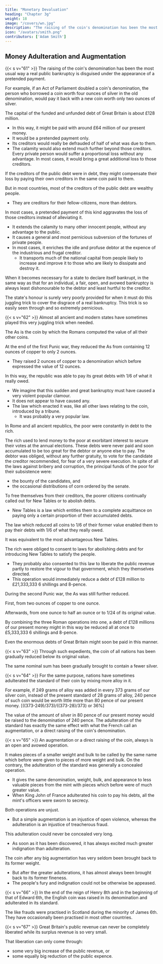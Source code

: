 ```yaml
---
title: "Monetary Devaluation"
heading: "Chapter 3g"
weight: 18
image: "/covers/wn.jpg"
description: "The raising of the coin's denomination has been the most usual way a real public bankruptcy is disguised under the appearance of a pretended payment"
icon: "/avatars/smith.png"
contributors: ['Adam Smith']
---
```




## Money Adulteration and Augmentation

{{< s v="61" >}} The raising of the coin's denomination has been the most usual way a real public bankruptcy is disguised under the appearance of a pretended payment.

For example, if an Act of Parliament doubled a coin's denomination, the person who borrowed a coin worth four ounces of silver in the old denomination, would pay it back with a new coin worth only two ounces of silver.

The capital of the funded and unfunded debt of Great Britain is about £128 million.

- In this way, it might be paid with around £64 million of our present money.
- It would be a pretended payment only.
- Its creditors would really be defrauded of half of what was due to them.
- The calamity would also extend much further beyond those creditors.
 Every private person would suffer a proportional loss without any advantage.
    In most cases, it would bring a great additional loss to those creditors.

If the creditors of the public debt were in debt, they might compensate their loss by paying their own creditors in the same coin paid to them.

But in most countries, most of the creditors of the public debt are wealthy people.
- They are creditors for their fellow-citizens, more than debtors.

In most cases, a pretended payment of this kind aggravates the loss of those creditors instead of alleviating it.
- It extends the calamity to many other innocent people, without any advantage to the public.
- It causes a general and most pernicious subversion of the fortunes of private people.
- In most cases, it enriches the idle and profuse debtor at the expence of the industrious and frugal creditor.
  - It transports much of the national capital from people likely to increase and improve it to those who are likely to dissipate and destroy it.

When it becomes necessary for a state to declare itself bankrupt, in the same way as that for an individual, a fair, open, and avowed bankruptcy is always least dishonourable to the debtor and least hurtful to the creditor.

The state's honour is surely very poorly provided for when it must do this juggling trick to cover the disgrace of a real bankruptcy.
This trick is so easily seen through and so extremely pernicious.


{{< s v="62" >}} Almost all ancient and modern states have sometimes played this very juggling trick when needed.

The As is the coin by which the Romans computed the value of all their other coins.

At the end of the first Punic war, they reduced the As from containing 12 ounces of copper to only 2 ounces.
- They raised 2 ounces of copper to a denomination which before expressed the value of 12 ounces.

In this way, the republic was able to pay its great debts with 1/6 of what it really owed.
- We imagine that this sudden and great bankruptcy must have caused a very violent popular clamour.
- It does not appear to have caused any.
- The law which enacted it was, like all other laws relating to the coin, introduced by a tribune.
  - It was probably a very popular law.

In Rome and all ancient republics, the poor were constantly in debt to the rich.

The rich used to lend money to the poor at exorbitant interest to secure their votes at the annual elections.
These debts were never paid and soon accumulated to be too great for the debtor or anyone else to pay.
The debtor was obliged, without any further gratuity, to vote for the candidate the creditor recommended, for fear of a very severe execution.
In spite of all the laws against bribery and corruption, the principal funds of the poor for their subsistence were:
- the bounty of the candidates, and
- the occasional distributions of corn ordered by the senate.

To free themselves from their creditors, the poorer citizens continually called out for New Tables or to abolish debts.
- New Tables is a law which entitles them to a complete acquittance on paying only a certain proportion of their accumulated debts.

The law which reduced all coins to 1/6 of their former value enabled them to pay their debts with 1/6 of what they really owed.

It was equivalent to the most advantageous New Tables.

The rich were obliged to consent to laws for abolishing debts and for introducing New Tables to satisfy the people.
- They probably also consented to this law to liberate the public revenue partly to restore the vigour to that government, which they themselves directed.
- This operation would immediately reduce a debt of £128 million to £21,333,333 6 shillings and 8-pence.

During the second Punic war, the As was still further reduced.

First, from two ounces of copper to one ounce.

Afterwards, from one ounce to half an ounce or to 1/24 of its original value.

By combining the three Roman operations into one, a debt of £128 millions of our present money might in this way be reduced all at once to £5,333,333 6 shillings and 8-pence.

Even the enormous debts of Great Britain might soon be paid in this manner.


{{< s v="63" >}} Through such expedients, the coin of all nations has been gradually reduced below its original value.

The same nominal sum has been gradually brought to contain a fewer silver.


{{< s v="64" >}} For the same purpose, nations have sometimes adulterated the standard of their coin by mixing more alloy in it.

For example, if 249 grams of alloy was added in every 373 grams of our silver coin, instead of the present standard of 28 grams of alloy, 240 pence of such coin would be worth little more than 80 pence of our present money. [((373-249)/373)/((373-28)/373) or 36%]

The value of the amount of silver in 80 pence of our present money would be raised to the denomination of 240 pence.
The adulteration of the standard has exactly the same effect with what the French call an augmentation, or a direct raising of the coin's denomination.


{{< s v="65" >}} An augmentation or a direct raising of the coin, always is an open and avowed operation.

It makes pieces of a smaller weight and bulk to be called by the same name which before were given to pieces of more weight and bulk.
On the contrary, the adulteration of the standard was generally a concealed operation.
- It gives the same denomination, weight, bulk, and appearance to less valuable pieces from the mint with pieces which before were of much greater value.
- When King John of France adulterated his coin to pay his debts, all the mint's officers were sworn to secrecy.

Both operations are unjust.
- But a simple augmentation is an injustice of open violence, whereas the adulteration is an injustice of treacherous fraud.

This adulteration could never be concealed very long.
- As soon as it has been discovered, it has always excited much greater indignation than adulteration.

The coin after any big augmentation has very seldom been brought back to its former weight.
- But after the greater adulterations, it has almost always been brought back to its former fineness.
- The people's fury and indignation could not be otherwise be appeased.


{{< s v="66" >}} In the end of the reign of Henry 8th and in the beginning of that of Edward 6th, the English coin was raised in its denomination and adulterated in its standard.

The like frauds were practised in Scotland during the minority of James 6th.
They have occasionally been practised in most other countries.


{{< s v="67" >}} Great Britain's public revenue can never be completely liberated while its surplus revenue is so very small.

That liberation can only come through:
- some very big increase of the public revenue, or
- some equally big reduction of the public expence.
